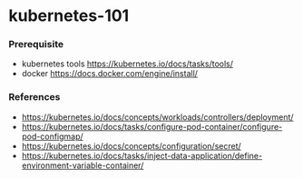 # kubernetes-101

### Prerequisite
- kubernetes tools https://kubernetes.io/docs/tasks/tools/
- docker https://docs.docker.com/engine/install/

### References
- https://kubernetes.io/docs/concepts/workloads/controllers/deployment/
- https://kubernetes.io/docs/tasks/configure-pod-container/configure-pod-configmap/
- https://kubernetes.io/docs/concepts/configuration/secret/
- https://kubernetes.io/docs/tasks/inject-data-application/define-environment-variable-container/
